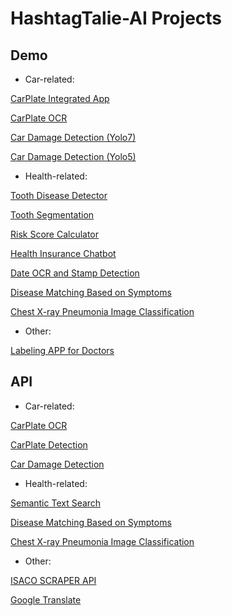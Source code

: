 # HashtagTalie-AI Projects

## Demo

- Car-related:

[CarPlate Integrated App](http://79.132.207.77:5004)

[CarPlate OCR](http://79.132.207.77:3031)

[Car Damage Detection (Yolo7)](http://79.132.207.77:5002)

[Car Damage Detection (Yolo5)](http://79.132.207.77:5001/demo)

- Health-related:

[Tooth Disease Detector](http://79.132.207.77:3021)

[Tooth Segmentation](http://79.132.207.77:3023/)

[Risk Score Calculator](http://79.132.207.77:3030)

[Health Insurance Chatbot](http://79.132.207.77:3022/)

[Date OCR and Stamp Detection](http://79.132.207.77:3020)

[Disease Matching Based on Symptoms](http://79.132.207.77:5010/)

[Chest X-ray Pneumonia Image Classification](http://79.132.207.77:5012)

- Other:

[Labeling APP for Doctors](http://79.132.207.77:5000)


## API

- Car-related:

[CarPlate OCR](http://79.132.207.77:3027)

[CarPlate Detection](http://79.132.207.77:5003)

[Car Damage Detection](http://79.132.207.77:3026)

- Health-related:

[Semantic Text Search](http://79.132.207.77:3025)

[Disease Matching Based on Symptoms](http://79.132.207.77:5009/)

[Chest X-ray Pneumonia Image Classification](http://79.132.207.77:5011)

- Other:

[ISACO SCRAPER API](http://79.132.207.77:8000)

[Google Translate](http://79.132.207.77:3024/docs)
